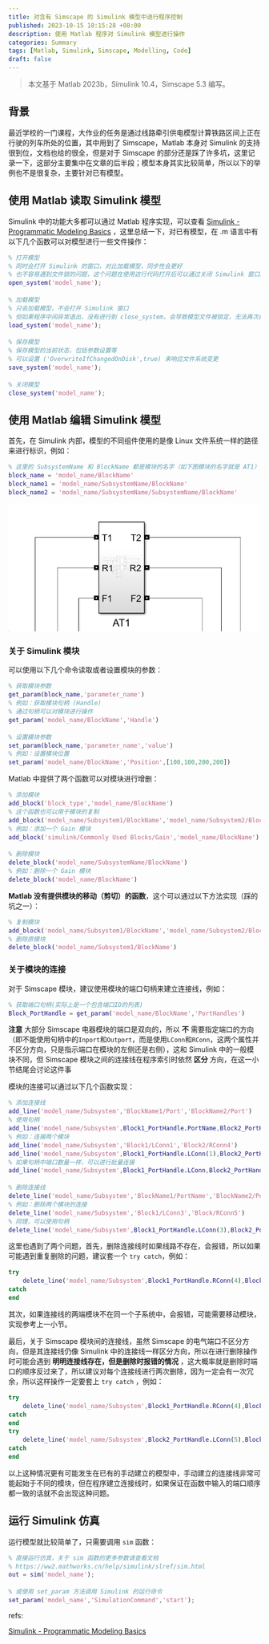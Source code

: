 ```yaml
---
title: 对含有 Simscape 的 Simulink 模型中进行程序控制
published: 2023-10-15 18:15:28 +08:00
description: 使用 Matlab 程序对 Simulink 模型进行操作
categories: Summary
tags: [Matlab, Simulink, Simscape, Modelling, Code]
draft: false
---
```


> 本文基于 Matlab 2023b，Simulink 10.4，Simscape 5.3 编写。

## 背景

最近学校的一门课程，大作业的任务是通过线路牵引供电模型计算铁路区间上正在行驶的列车所处的位置，其中用到了 Simscape，Matlab 本身对 Simulink 的支持很到位，文档也给的很全，但是对于 Simscape 的部分还是踩了许多坑，这里记录一下，这部分主要集中在文章的后半段；模型本身其实比较简单，所以以下的举例也不是很复杂，主要针对已有模型。

## 使用 Matlab 读取 Simulink 模型

Simulink 中的功能大多都可以通过 Matlab 程序实现，可以查看 [Simulink - Programmatic Modeling Basics](https://ww2.mathworks.cn/help/simulink/ug/approach-modeling-programmatically.html) ，这里总结一下，对已有模型，在 .m 语言中有以下几个函数可以对模型进行一些文件操作：

```matlab
% 打开模型
% 同时会打开 Simulink 的窗口，对比加载模型，同步性会更好
% 也不容易遇到文件锁的问题，这个问题在使用这行代码打开后可以通过关闭 Simulink 窗口解决
open_system('model_name');

% 加载模型
% 只会加载模型，不会打开 Simulink 窗口
% 但如果程序中间异常退出，没有进行到 close_system，会导致模型文件被锁定，无法再次打开，可能需要重启 Matlab
load_system('model_name');

% 保存模型
% 保存模型的当前状态，包括参数设置等
% 可以设置 ('OverwriteIfChangedOnDisk',true) 来响应文件系统变更
save_system('model_name');

% 关闭模型
close_system('model_name');
```

## 使用 Matlab 编辑 Simulink 模型

首先，在 Simulink 内部，模型的不同组件使用的是像 Linux 文件系统一样的路径来进行标识，例如：

```matlab
% 这里的 SubsystemName 和 BlockName 都是模块的名字（如下图模块的名字就是 AT1）
block_name = 'model_name/BlockName'
block_name1 = 'model_name/SubsystemName/BlockName'
block_name2 = 'model_name/SubsystemName/SubsystemName/BlockName'
```

![一个 Simulink 模块](simulink_block.png)

### 关于 Simulink 模块

可以使用以下几个命令读取或者设置模块的参数：

```matlab
% 获取模块参数
get_param(block_name,'parameter_name')
% 例如：获取模块句柄 (Handle)
% 通过句柄可以对模块进行操作
get_param('model_name/BlockName','Handle')

% 设置模块参数
set_param(block_name,'parameter_name','value')
% 例如：设置模块位置
set_param('model_name/BlockName','Position',[100,100,200,200])
```

Matlab 中提供了两个函数可以对模块进行增删：

```matlab
% 添加模块
add_block('block_type','model_name/BlockName')
% 这个函数也可以用于模块的复制
add_block('model_name/Subsystem1/BlockName','model_name/Subsystem2/BlockName')
% 例如：添加一个 Gain 模块
add_block('simulink/Commonly Used Blocks/Gain','model_name/BlockName')

% 删除模块
delete_block('model_name/SubsystemName/BlockName')
% 例如：删除一个 Gain 模块
delete_block('model_name/BlockName')
```

__Matlab 没有提供模块的移动（剪切）的函数__，这个可以通过以下方法实现（踩的坑之一）：

```matlab
% 复制模块
add_block('model_name/Subsystem1/BlockName','model_name/Subsystem2/BlockName')
% 删除原模块
delete_block('model_name/Subsystem1/BlockName')
```

### 关于模块的连接

对于 Simscape 模块，建议使用模块的端口句柄来建立连接线，例如：

```matlab
% 获取端口句柄(实际上是一个包含端口ID的列表)
Block_PortHandle = get_param('model_name/BlockName','PortHandles')
```
__注意__ 大部分 Simscape 电器模块的端口是双向的，所以 __不__ 需要指定端口的方向（即不能使用句柄中的`Inport`和`Outport`，而是使用`LConn`和`RConn`，这两个属性并不区分方向，只是指示端口在模块的左侧还是右侧），这和 Simulink 中的一般模块不同，但 Simscape 模块之间的连接线在程序索引时依然 __区分__ 方向，在这一小节结尾会讨论这件事

模块的连接可以通过以下几个函数实现：

```matlab
% 添加连接线
add_line('model_name/Subsystem','BlockName1/Port','BlockName2/Port')
% 使用句柄
add_line('model_name/Subsystem',Block1_PortHandle.PortName,Block2_PortHandle.PortName)
% 例如：连接两个模块
add_line('model_name/Subsystem','Block1/LConn1','Block2/RConn4')
add_line('model_name/Subsystem',Block1_PortHandle.LConn(1),Block2_PortHandle.RConn(4))
% 如果句柄中端口数量一样，可以进行批量连接
add_line('model_name/Subsystem',Block1_PortHandle.LConn,Block2_PortHandle.RConn)

% 删除连接线
delete_line('model_name/Subsystem','BlockName1/PortName','BlockName2/PortName')
% 例如：删除两个模块的连接
delete_line('model_name/Subsystem','Block1/LConn3','Block/RConn5')
% 同理，可以使用句柄
delete_line('model_name/Subsystem',Block1_PortHandle.LConn(3),Block2_PortHandle.RConn(5))
```

这里也遇到了两个问题，首先，删除连接线时如果线路不存在，会报错，所以如果可能遇到重复删除的问题，建议套一个 `try catch`，例如：

```matlab
try
    delete_line('model_name/Subsystem',Block1_PortHandle.RConn(4),Block2_PortHandle.LConn(5))
catch
end
```

其次，如果连接线的两端模块不在同一个子系统中，会报错，可能需要移动模块，实现参考上一小节。

最后，关于 Simscape 模块间的连接线，虽然 Simscape 的电气端口不区分方向，但是其连接线仍像 Simulink 中的连接线一样区分方向，所以在进行删除操作时可能会遇到 __明明连接线存在，但是删除时报错的情况__ ，这大概率就是删除时端口的顺序反过来了，所以建议对每个连接线进行两次删除，因为一定会有一次冗余，所以这样操作一定要套上 `try catch` ，例如：

```matlab
try
    delete_line('model_name/Subsystem',Block1_PortHandle.RConn(4),Block2_PortHandle.LConn(5))
catch
end
try
    delete_line('model_name/Subsystem',Block2_PortHandle.LConn(5),Block1_PortHandle.RConn(4))
catch
end
```

以上这种情况更有可能发生在已有的手动建立的模型中，手动建立的连接线非常可能起始于不同的模块，但在程序建立连接线时，如果保证在函数中输入的端口顺序都一致的话就不会出现这种问题。

## 运行 Simulink 仿真

运行模型就比较简单了，只需要调用 `sim` 函数：

```matlab
% 直接运行仿真，关于 sim 函数的更多参数请查看文档
% https://ww2.mathworks.cn/help/simulink/slref/sim.html
out = sim('model_name');

% 或使用 set_param 方法调用 Simulink 的运行命令
set_param('model_name','SimulationCommand','start');
```

refs:

[Simulink - Programmatic Modeling Basics](https://ww2.mathworks.cn/help/simulink/ug/approach-modeling-programmatically.html)
